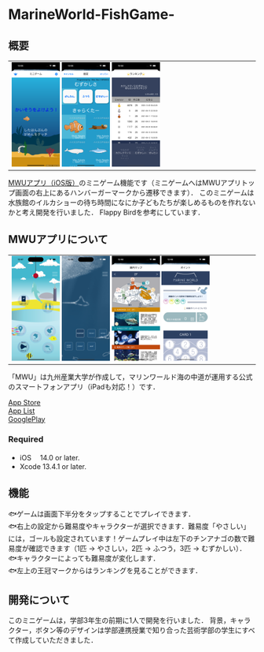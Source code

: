 # MarineWorld-FishGame-

## 概要
<table>
  <tr>
    <td>
      <img src="https://github.com/k19rs003/MarineWorld-FishGame-/blob/main/Pictures/gamePlay.png" width="20%">
      <img src="https://github.com/k19rs003/MarineWorld-FishGame-/blob/main/Pictures/gameSetting.png" width="20%">
      <img src="https://github.com/k19rs003/MarineWorld-FishGame-/blob/main/Pictures/gameRanking.png" width="20%">
    </td>
  </tr>
</table>

[MWUアプリ（iOS版）](https://apps.apple.com/jp/app/ksu-jiu-zhou-chan-ye-da-xue/id1522882723)のミニゲーム機能です（ミニゲームへはMWUアプリトップ画面の右上にあるハンバーガーマークから遷移できます）．
このミニゲームは水族館のイルカショーの待ち時間になにか子どもたちが楽しめるものを作れないかと考え開発を行いました．
Flappy Birdを参考にしています．

## MWUアプリについて
<table>
  <tr>
    <td>
      <img src="https://github.com/k19rs003/MarineWorld-FishGame-/blob/main/Pictures/top.png" width="20%">
      <img src="https://github.com/k19rs003/MarineWorld-FishGame-/blob/main/Pictures/top2.png" width="20%">
      <img src="https://github.com/k19rs003/MarineWorld-FishGame-/blob/main/Pictures/map.png" width="20%">
      <img src="https://github.com/k19rs003/MarineWorld-FishGame-/blob/main/Pictures/point.png" width="20%">
    </td>
  </tr>
</table>
「MWU」は九州産業大学が作成して，マリンワールド海の中道が運用する公式のスマートフォンアプリ（iPadも対応！）です．

[App Store](https://apps.apple.com/jp/app/ksu-jiu-zhou-chan-ye-da-xue/id1522882723)<Br>
[App List](https://apps.apple.com/jp/developer/nakamura-sangyo-gakuen-educational/id702774518)<Br>
[GooglePlay](https://play.google.com/store/apps/details?id=jp.ac.kyusanu.mwu&pcampaignid=web_share)

### Required
- iOS 　14.0 or later.
- Xcode 13.4.1 or later.


## 機能
🐟ゲームは画面下半分をタップすることでプレイできます．<Br>
🐟右上の設定から難易度やキャラクターが選択できます．難易度「やさしい」には，ゴールも設定されています！ゲームプレイ中は左下のチンアナゴの数で難易度が確認できます（1匹 → やさしい，2匹 → ふつう，3匹 → むずかしい）．<Br>
🐟キャラクターによっても難易度が変化します．<Br>
🐟左上の王冠マークからはランキングを見ることができます．

## 開発について
このミニゲームは，学部3年生の前期に1人で開発を行いました．
背景，キャラクター，ボタン等のデザインは学部連携授業で知り合った芸術学部の学生にすべて作成していただきました．
